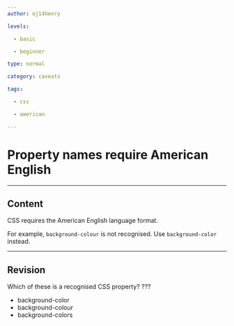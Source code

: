 ```yaml
---
author: oj14henry

levels:

  - basic

  - beginner

type: normal

category: caveats

tags:

  - css

  - american

---
```

# Property names require American English

---
## Content

CSS requires the American English language format. 

For example, `background-colour` is not recognised. Use  `background-color` instead.

---
## Revision

Which of these is a recognised CSS property? 
???

* background-color
* background-colour
* background-colors